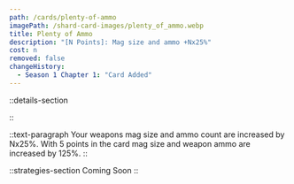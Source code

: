 ```yaml
---
path: /cards/plenty-of-ammo
imagePath: /shard-card-images/plenty_of_ammo.webp
title: Plenty of Ammo
description: "[N Points]: Mag size and ammo +Nx25%"
cost: n
removed: false
changeHistory:
  - Season 1 Chapter 1: "Card Added"
---
```


::details-section

::

::text-paragraph
Your weapons mag size and ammo count are increased by Nx25%. With 5 points in the card mag size and weapon ammo are increased by 125%.
::

::strategies-section
Coming Soon
::
